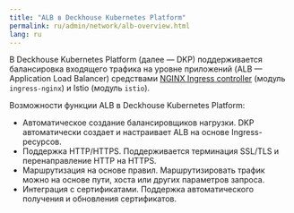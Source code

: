 ```yaml
---
title: "ALB в Deckhouse Kubernetes Platform"
permalink: ru/admin/network/alb-overview.html
lang: ru
---
```


В Deckhouse Kubernetes Platform (далее — DKP) поддерживается балансировка входящего трафика на уровне приложений (ALB — Application Load Balancer) средствами [NGINX Ingress controller](../admin/alb-nginx.html) (модуль `ingress-nginx`) и Istio (модуль `istio`).

Возможности функции ALB в Deckhouse Kubernetes Platform:

- Автоматическое создание балансировщиков нагрузки. DKP автоматически создает и настраивает ALB на основе Ingress-ресурсов.
- Поддержка HTTP/HTTPS. Поддерживается терминация SSL/TLS и перенаправление HTTP на HTTPS.
- Маршрутизация на основе правил. Маршрутизировать трафик можно на основе пути, хоста или других параметров запроса.
- Интеграция с сертификатами. Поддержка автоматического получения и обновления сертификатов.
